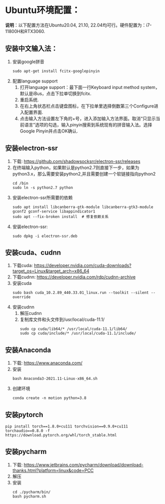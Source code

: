 # Ubuntu环境配置：
__说明__：以下配置方法在Ubuntu20.04, 21.10, 22.04均可行。硬件配置为：i7-11800H和RTX3060.

## 安装中文输入法：
1. 安装google拼音
   ```shell
   sudo apt-get install fcitx-googlepinyin
   ```
1. 配置language support
   1. 打开language support：最下面一行Keyboard input method system，默认是iBus，点击下拉单切换到fcitx.
   2. 重启系统.
   3. 在右上角状态栏点击键盘图标，在下拉单里选择倒数第三个Configure进入配置界面.
   4. 点击输入方法设置左下角的+号，进入添加输入方法界面。取消“只显示当前语言”选项的勾选，输入pinyin搜索到系统现有的拼音输入法。选择Google Pinyin并点击OK确认.
## 安装electron-ssr
1. 下载: https://github.com/shadowsocksrr/electron-ssr/releases
2. 在终端输入python，如果默认是python2.7则直接下一步，如果为python3.x，那么需要安装python2,并且需要创建一个软链接指向python2
   ```shell
   cd /bin
   sudo ln -s python2.7 python
    ```
3. 安装electron-ssr所需要的依赖
   ```shell
   sudo apt install libcanberra-gtk-module libcanberra-gtk3-module gconf2 gconf-service libappindicator1
   sudo apt --fix-broken install  # 修复依赖关系
   ```
4. 安装electron-ssr:
   ```shell
   sudo dpkg -i electron-ssr.deb
   ```
## 安装cuda、cudnn
1. 下载cuda: https://developer.nvidia.com/cuda-downloads?target_os=Linux&target_arch=x86_64
2. 下载cudnn: https://developer.nvidia.com/rdp/cudnn-archive
3. 安装cuda
   ```shell
   sudo bash cuda_10.2.89_440.33.01_linux.run --toolkit --silent --override
   ```
4. 安装cudnn
   1. 解压cudnn
   2. 复制库文件和头文件到/usr/local/cuda-11.1/
      ```shell
      sudo cp cuda/lib64/* /usr/local/cuda-11.1/lib64/
      sudo cp cuda/include/* /usr/local/cuda-11.1/include/
      ```
## 安装Anaconda
1. 下载: https://www.anaconda.com/
2. 安装
   ```shell
   bash Anaconda3-2021.11-Linux-x86_64.sh
   ```
3. 创建环境
   ```shell
   conda create -n motion python=3.8
   ```
## 安装pytorch
```shell
pip install torch==1.8.0+cu111 torchvision==0.9.0+cu111 torchaudio==0.8.0 -f https://download.pytorch.org/whl/torch_stable.html
```
## 安装pycharm
1. 下载: https://www.jetbrains.com/pycharm/download/download-thanks.html?platform=linux&code=PCC
2. 解压
3. 安装
   ```shell
   cd ./pycharm/bin/
   bash pycharm.sh
   ```
